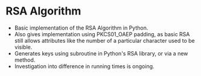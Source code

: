 # RSA Algorithm
- Basic implementation of the RSA Algorithm in Python.
- Also gives implementation using PKCS01_OAEP padding, as basic RSA still allows attributes like the number of a particular character used to be visible.
- Generates keys using subroutine in Python's RSA library, or via a new method. 
- Investigation into difference in running times is ongoing.
